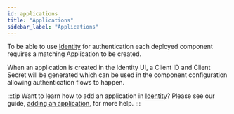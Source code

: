 ```yaml
---
id: applications
title: "Applications"
sidebar_label: "Applications"
---
```


To be able to use [Identity](/self-managed/identity/what-is-identity.md) for authentication
each deployed component requires a matching Application to be created.

When an application is created in the Identity UI, a Client ID and Client Secret will be generated which can be
used in the component configuration allowing authentication flows to happen.

:::tip Want to learn how to add an application in [Identity](/self-managed/identity/what-is-identity.md)?
Please see our guide, [adding an application](/self-managed/identity/guides/adding-an-application.md), for more help.
:::
